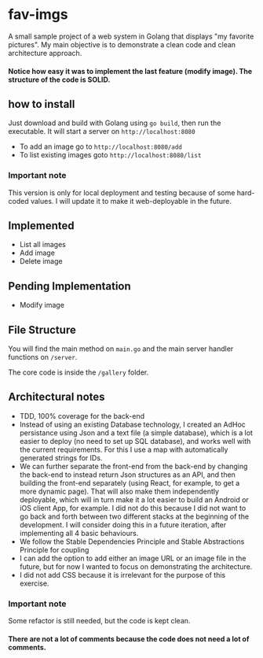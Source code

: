 # fav-imgs
A small sample project of a web system in Golang that displays "my favorite pictures".
My main objective is to demonstrate a clean code and clean architecture approach.

#### Notice how easy it was to implement the last feature (modify image). The structure of the code is SOLID.

## how to install
Just download and build with Golang using `go build`, then run the executable. It will start a server on `http://localhost:8080`
- To add an image go to `http://localhost:8080/add`
- To list existing images goto `http://localhost:8080/list`

### Important note
This version is only for local deployment and testing because of some hard-coded values. I will update it to make it web-deployable in the future.

## Implemented
- List all images
- Add image
- Delete image

## Pending Implementation
- Modify image

## File Structure
You will find the main method on `main.go` and the main server handler functions on `/server`.

The core code is inside the `/gallery` folder.

## Architectural notes
- TDD, 100% coverage for the back-end
- Instead of using an existing Database technology, I created an AdHoc persistance using Json and a text file (a simple 
database), which is a lot easier to deploy (no need to set up SQL database), and works well with the current 
requirements. For this I use a map with automatically generated strings for IDs.
- We can further separate the front-end from the back-end by changing the back-end to instead return Json structures as 
an API, and then building the front-end separately (using React, for example, to get a more dynamic page). That will 
also make them independently deployable, which will in turn make it a lot easier to build an Android or iOS client App, 
for example. I did not do this because I did not want to go back and forth between two different stacks at the beginning 
of the development. I will consider doing this in a future iteration, after implementing all 4 basic behaviours.
- We follow the Stable Dependencies Principle and Stable Abstractions Principle for coupling
- I can add the option to add either an image URL or an image file in the future, but for now I wanted to focus on 
demonstrating the architecture.
- I did not add CSS because it is irrelevant for the purpose of this exercise.

### Important note
Some refactor is still needed, but the code is kept clean.

#### There are not a lot of comments because the code does not need a lot of comments.